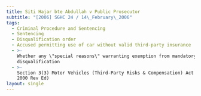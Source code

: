 ```yaml
---
title: Siti Hajar bte Abdullah v Public Prosecutor
subtitle: "[2006] SGHC 24 / 14\_February\_2006"
tags:
  - Criminal Procedure and Sentencing
  - Sentencing
  - Disqualification order
  - Accused permitting use of car without valid third-party insurance
  - >-
    Whether any \"special reasons\" warranting exemption from mandatory
    disqualification
  - >-
    Section 3(3) Motor Vehicles (Third-Party Risks & Compensation) Act (Cap 189,
    2000 Rev Ed)
layout: single
---
```


